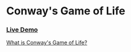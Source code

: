 # Conway's Game of Life

### [Live Demo](https://curtisrutland.github.io/game-of-life-react/)

[What is Conway's Game of Life?](https://en.wikipedia.org/wiki/Conway%27s_Game_of_Life)
